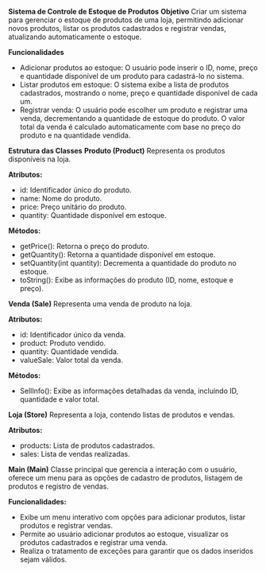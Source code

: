 **Sistema de Controle de Estoque de Produtos**
**Objetivo**
Criar um sistema para gerenciar o estoque de produtos de uma loja, permitindo adicionar novos produtos, listar os produtos cadastrados e registrar vendas, atualizando automaticamente o estoque.

**Funcionalidades**
- Adicionar produtos ao estoque: O usuário pode inserir o ID, nome, preço e quantidade disponível de um produto para cadastrá-lo no sistema.
- Listar produtos em estoque: O sistema exibe a lista de produtos cadastrados, mostrando o nome, preço e quantidade disponível de cada um.
- Registrar venda: O usuário pode escolher um produto e registrar uma venda, decrementando a quantidade de estoque do produto. O valor total da venda é calculado automaticamente com base no preço do produto e na quantidade vendida.

**Estrutura das Classes**
**Produto (Product)**
Representa os produtos disponíveis na loja.

**Atributos:**
- id: Identificador único do produto.
- name: Nome do produto.
- price: Preço unitário do produto.
- quantity: Quantidade disponível em estoque.

**Métodos:**
- getPrice(): Retorna o preço do produto.
- getQuantity(): Retorna a quantidade disponível em estoque.
- setQuantity(int quantity): Decrementa a quantidade do produto no estoque.
- toString(): Exibe as informações do produto (ID, nome, estoque e preço).

**Venda (Sale)**
Representa uma venda de produto na loja.

**Atributos:**
- id: Identificador único da venda.
- product: Produto vendido.
- quantity: Quantidade vendida.
- valueSale: Valor total da venda.

**Métodos:**
- SellInfo(): Exibe as informações detalhadas da venda, incluindo ID, quantidade e valor total.

**Loja (Store)**
Representa a loja, contendo listas de produtos e vendas.

**Atributos:**
- products: Lista de produtos cadastrados.
- sales: Lista de vendas realizadas.

**Main (Main)**
Classe principal que gerencia a interação com o usuário, oferece um menu para as opções de cadastro de produtos, listagem de produtos e registro de vendas.

**Funcionalidades:**
- Exibe um menu interativo com opções para adicionar produtos, listar produtos e registrar vendas.
- Permite ao usuário adicionar produtos ao estoque, visualizar os produtos cadastrados e registrar uma venda.
- Realiza o tratamento de exceções para garantir que os dados inseridos sejam válidos.

